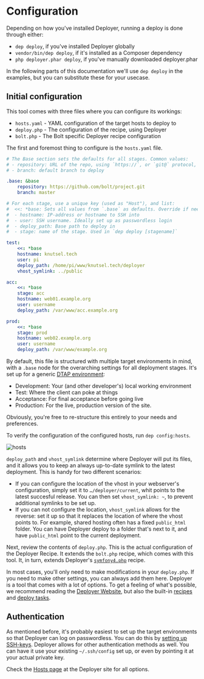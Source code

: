 Configuration
=============

Depending on how you've installed Deployer, running a deploy is done through
either:

- `dep deploy`, if you've installed Deployer globally
- `vendor/bin/dep deploy`, if it's installed as a Composer dependency
- `php deployer.phar deploy`, if you've manually downloaded deployer.phar

In the following parts of this documentation we'll use `dep deploy` in the
examples, but you can substitute these for your usecase.

Initial configuration
---------------------

This tool comes with three files where you can configure its workings:

- `hosts.yaml` - YAML configuration of the target hosts to deploy to
- `deploy.php` - The configuration of the recipe, using Deployer
- `bolt.php` - The Bolt specific Deployer recipe configuration

The first and foremost thing to configure is the `hosts.yaml` file.

```yaml
# The Base section sets the defaults for all stages. Common values:
# - repository: URL of the repo, using `https://`, or `git@` protocol,
# - branch: default branch to deploy

.base: &base
    repository: https://github.com/bolt/project.git
    branch: master

# For each stage, use a unique key (used as "Host"), and list:
#  <<: *base: Sets all values from `.base` as defaults. Override if needed
#  - hostname: IP-address or hostname to SSH into
#  - user: SSH username. Ideally set up as passwordless login
#  - deploy_path: Base path to deploy in
#  - stage: name of the stage. Used in `dep deploy [stagename]`

test:
    <<: *base
    hostname: knutsel.tech
    user: pi
    deploy_path: /home/pi/www/knutsel.tech/deployer
    vhost_symlink: ../public

acc:
    <<: *base
    stage: acc
    hostname: web01.example.org
    user: username
    deploy_path: /var/www/acc.example.org

prod:
    <<: *base
    stage: prod
    hostname: web02.example.org
    user: username
    deploy_path: /var/www/example.org
```

By default, this file is structured with multiple target environments in mind,
with a `.base` node for the overarching settings for all deployment stages.
It's set up for a generic [DTAP environment][dtap]:

- Development: Your (and other developer's) local working environment
- Test: Where the client can poke at things
- Acceptance: For final acceptance before going live
- Production: For the live, production version of the site.

Obviously, you're free to re-structure this entirely to your needs and
preferences.

To verify the configuration of the configured hosts, run `dep config:hosts`.

![hosts](https://user-images.githubusercontent.com/1833361/117145670-adb4f180-adb3-11eb-9111-62d747b8bb4b.png)

`deploy_path` and `vhost_symlink` determine where Deployer will put its files, and it allows you to keep an always up-to-date symlink to the latest deployment. This is handy for two different scenarios:

- If you can configure the location of the vhost in your webserver's
  configuration, simply set it to `…/deployer/current`, whit points to the
  latest succesful release. You can then set `vhost_symlink: ~`, to prevent
  additional symlinks to be set up.
- If you can not configure the location, `vhost_symlink` allows for the reverse:
  set it up so that it replaces the location of where the vhost points to. For
  example, shared hosting often has a fixed `public_html` folder. You can have
  Deployer deploy to a folder that's next to it, and have `public_html` point to
  the current deployment.

Next, review the contents of `deploy.php`. This is the actual configuration of
the Deployer Recipe. It extends the `bolt.php` recipe, which comes with this
tool. It, in turn, extends Deployer's [`symfony4.php`][sf4] recipe.

In most cases, you'll only need to make modifications in your `deploy.php`. If
you need to make other settings, you can always add them here. Deployer is a
tool that comes with a lot of options. To get a feeling of what's possible, we
recommend reading the [Deployer Website][deployer], but also the built-in
[recipes][recipe] and [deploy tasks][tasks].

Authentication
--------------

As mentioned before, it's probably easiest to set up the target environments so
that Deployer can log on passwordless. You can do this by [setting up
SSH-keys][ssh-keys]. Deployer allows for other authentication methods as well.
You can have it use your existing `~/.ssh/config` set up, or even by pointing
it at your actual private key.

Check the [Hosts page][hosts] at the Deployer site for all options.

[dtap]: https://www.phparch.com/2009/07/professional-programming-dtap-%e2%80%93-part-1-what-is-dtap/
[ssh-keys]: https://linuxize.com/post/how-to-setup-passwordless-ssh-login/
[hosts]: https://deployer.org/docs/hosts.html
[recipe]: https://github.com/deployphp/deployer/tree/master/recipe
[tasks]: https://github.com/deployphp/deployer/tree/master/recipe/deploy
[deployer]: https://deployer.org/docs/hosts.html
[sf4]: https://github.com/deployphp/deployer/blob/master/recipe/symfony.php